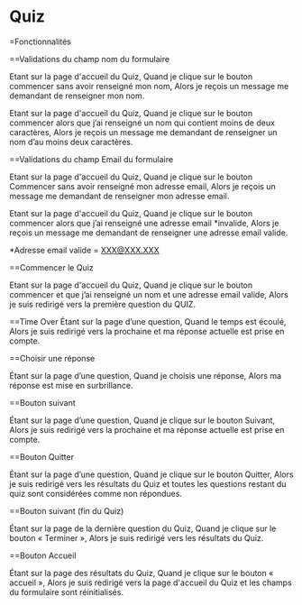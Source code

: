 # Quiz

=Fonctionnalités 

==Validations du champ nom du formulaire

Etant sur la page d'accueil du Quiz,
Quand je clique sur le bouton commencer sans avoir renseigné mon nom,
Alors je reçois un message me demandant de renseigner mon nom.

Etant sur la page d'accueil du Quiz,
Quand je clique sur le bouton commencer alors que j’ai renseigné un nom qui contient moins de deux caractères,
Alors je reçois un message me demandant de renseigner un nom d’au moins deux caractères.


==Validations du champ Email du formulaire

Etant sur la page d'accueil du Quiz,
Quand je clique sur le bouton Commencer sans avoir renseigné mon adresse email,
Alors je reçois un message me demandant de renseigner mon adresse email.

Etant sur la page d'accueil du Quiz,
Quand je clique sur le bouton commencer alors que j’ai renseigné une adresse email *invalide,
Alors je reçois un message me demandant de renseigner une adresse email valide.

*Adresse email valide = XXX@XXX.XXX


==Commencer le Quiz

Etant sur la page d'accueil du Quiz,
Quand je clique sur le bouton commencer et que j’ai renseigné un nom et une adresse email valide,
Alors je suis redirigé vers la première question du QUIZ.


==Time Over
Étant sur la page d’une question,
Quand le temps est écoulé,
Alors je suis redirigé vers la prochaine et ma réponse actuelle est prise en compte.

==Choisir une réponse

Étant sur la page d’une question,
Quand je choisis une réponse,
Alors ma réponse est mise en surbrillance.

==Bouton suivant

Étant sur la page d’une question,
Quand je clique sur le bouton Suivant,
Alors je suis redirigé vers la prochaine et ma réponse actuelle est prise en compte.

==Bouton Quitter

Étant sur la page d’une question,
Quand je clique sur le bouton Quitter,
Alors je suis redirigé vers les résultats du Quiz et toutes les questions restant du quiz sont considérées comme non répondues.

==Bouton suivant (fin du Quiz)

Étant sur la page de la dernière question du Quiz,
Quand je clique sur le bouton « Terminer »,
Alors je suis redirigé vers les résultats du Quiz.

==Bouton Accueil

Étant sur la page des résultats du Quiz,
Quand je clique sur le bouton « accueil »,
Alors je suis redirigé vers la page d'accueil du Quiz et les champs du formulaire sont réinitialisés.

